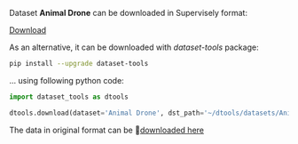 Dataset **Animal Drone** can be downloaded in Supervisely format:

 [Download](https://assets.supervise.ly/supervisely-supervisely-assets-public/teams_storage/S/4/iI/U3XmMkTsXkuD7GrbNq4lbPb8EvnKCsU6ZCZUoxK2FPEVqCMRzdThwHfl1DMU5BVdpHu86EWUVTWMkPUbQTr9w0IrhnimkKpvMub4Xi8CQ07PudjVLuvMWuHowKGd.tar)

As an alternative, it can be downloaded with *dataset-tools* package:
``` bash
pip install --upgrade dataset-tools
```

... using following python code:
``` python
import dataset_tools as dtools

dtools.download(dataset='Animal Drone', dst_path='~/dtools/datasets/Animal Drone.tar')
```
The data in original format can be 🔗[downloaded here](https://universe.roboflow.com/folio3-krxsh/animal-drone-5gqre/dataset/2/download)